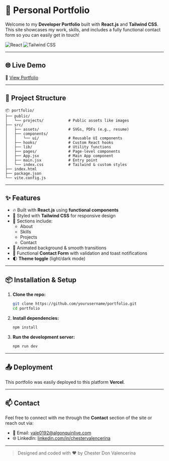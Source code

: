 
# 🚀 Personal Portfolio

Welcome to my **Developer Portfolio** built with **React.js** and **Tailwind CSS**. This site showcases my work, skills, and includes a fully functional contact form so you can easily get in touch!

![React](https://img.shields.io/badge/React.js-20232A?style=for-the-badge&logo=react&logoColor=61DAFB)
![Tailwind CSS](https://img.shields.io/badge/Tailwind_CSS-38B2AC?style=for-the-badge&logo=tailwind-css&logoColor=white)

---

## 🌐 Live Demo

🔗 [View Portfolio](https://react-tailwind-portfolio-nu.vercel.app/)

---

## 📁 Project Structure

```
📦 portfolio/
├── public/
│   └── projects/           # Public assets like images
├── src/
│   ├── assets/             # SVGs, PDFs (e.g., resume)
│   ├── components/
│   │   └── ui/             # Reusable UI components
│   ├── hooks/              # Custom React hooks
│   ├── lib/                # Utility functions
│   ├── pages/              # Page-level components
│   ├── App.jsx             # Main App component
│   ├── main.jsx            # Entry point
│   └── index.css           # Tailwind & custom styles
├── index.html
├── package.json
└── vite.config.js
```

---

## ✨ Features

- 🔥 Built with **React.js** using **functional components**
- 💅 Styled with **Tailwind CSS** for responsive design
- 💼 Sections include:
  - About
  - Skills
  - Projects
  - Contact
- 🌌 Animated background & smooth transitions
- 📩 Functional **Contact Form** with validation and toast notifications
- 🌓 **Theme toggle** (light/dark mode)

---

## 📦 Installation & Setup

1. **Clone the repo:**

   ```bash
   git clone https://github.com/yourusername/portfolio.git
   cd portfolio
   ```

2. **Install dependencies:**

   ```bash
   npm install
   ```

3. **Run the development server:**

   ```bash
   npm run dev
   ```

---

## 📤 Deployment

This portfolio was easily deployed to this platform **Vercel**.

---

## 📫 Contact

Feel free to connect with me through the **Contact** section of the site or reach out via:

- 📧 Email: vale0192@algonquinlive.com
- 🌐 LinkedIn: [linkedin.com/in/chestervalencerina](#)


---

> Designed and coded with ❤️ by Chester Don Valencerina
